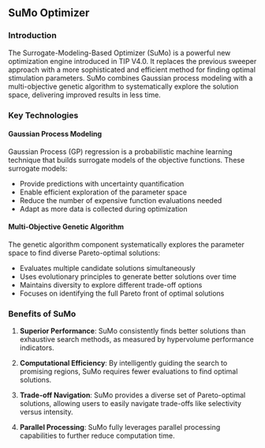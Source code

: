 ## SuMo Optimizer

### Introduction

The Surrogate-Modeling-Based Optimizer (SuMo) is a powerful new optimization engine introduced in TIP V4.0. It replaces the previous sweeper approach with a more sophisticated and efficient method for finding optimal stimulation parameters. SuMo combines Gaussian process modeling with a multi-objective genetic algorithm to systematically explore the solution space, delivering improved results in less time.

### Key Technologies

#### Gaussian Process Modeling

Gaussian Process (GP) regression is a probabilistic machine learning technique that builds surrogate models of the objective functions. These surrogate models:

- Provide predictions with uncertainty quantification
- Enable efficient exploration of the parameter space
- Reduce the number of expensive function evaluations needed
- Adapt as more data is collected during optimization

#### Multi-Objective Genetic Algorithm

The genetic algorithm component systematically explores the parameter space to find diverse Pareto-optimal solutions:

- Evaluates multiple candidate solutions simultaneously
- Uses evolutionary principles to generate better solutions over time
- Maintains diversity to explore different trade-off options
- Focuses on identifying the full Pareto front of optimal solutions

### Benefits of SuMo

1. **Superior Performance**: SuMo consistently finds better solutions than exhaustive search methods, as measured by hypervolume performance indicators.

2. **Computational Efficiency**: By intelligently guiding the search to promising regions, SuMo requires fewer evaluations to find optimal solutions.

3. **Trade-off Navigation**: SuMo provides a diverse set of Pareto-optimal solutions, allowing users to easily navigate trade-offs like selectivity versus intensity.

4. **Parallel Processing**: SuMo fully leverages parallel processing capabilities to further reduce computation time.
